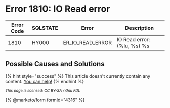 # Error 1810: IO Read error

| Error Code | SQLSTATE | Error               | Description                 |
| ---------- | -------- | ------------------- | --------------------------- |
| 1810       | HY000    | ER\_IO\_READ\_ERROR | IO Read error: (%lu, %s) %s |

## Possible Causes and Solutions

{% hint style="success" %}
This article doesn't currently contain any content. [You can help!](../../../../../about/readme/contributing-documentation.md)
{% endhint %}

<sub>_This page is licensed: CC BY-SA / Gnu FDL_</sub>

{% @marketo/form formId="4316" %}
